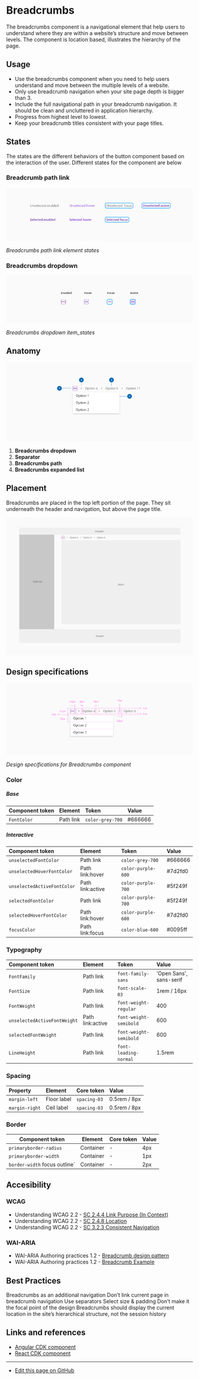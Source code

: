 # Breadcrumbs

The breadcrumbs component is a navigational element that help users to understand where they are within a website’s structure and move between levels. The component is location based, illustrates the hierarchy of the page.


## Usage

- Use the breadcrumbs component when you need to help users understand and move between the multiple levels of a website.
- Only use breadcrumb navigation when your site page depth is bigger than 3. 
- Include the full navigational path in your breadcrumb navigation. It should be clean and uncluttered in application hierarchy.
- Progress from highest level to lowest.
- Keep your breadcrumb titles consistent with your page titles.



## States

The states are the different behaviors of the button component based on the interaction of the user.
Different states for the component are below

### Breadcrumb path link
![Breadcrumbs path link element states](images/breadcrumbs_states.png "Breadcrumbs component states")

_Breadcrumbs path link element states_


### Breadcrumbs dropdown
![Breadcrumbs dropdown item_states](images/breadcrumbs_states_dropdown.png "Breadcrumbs component breadcrumbs_states_dropdown")

_Breadcrumbs dropdown item_states_


## Anatomy

![Example of the breadcrumbs component anatomy](images/breadcrumbs_anatomy.png "Example of the breadcrumbs component anatomy")

1. **Breadcrumbs dropdown**
2. **Separator**
3. **Breadcrumbs path**
4. **Breadcrumbs expanded list**

## Placement

Breadcrumbs are placed in the top left portion of the page. They sit underneath the header and navigation, but above the page title.

![Image example of the placement in layout](images/breadcrumbs_placement.png "Image example of the placement in layout")



## Design specifications

![Design specifications for Breadcrumbs component](images/breadcrumbs_specs.png "Design specifications for Breadcrumbs component")

_Design specifications for Breadcrumbs component_

### Color
 
##### Base

| Component token                     | Element                     | Token                       | Value       |
| :---------------------------------- | :-------------------------- | :-------------------------- | :---------- |
| `FontColor`                         | Path link                   | `color-grey-700`            | #666666     | 



 ##### Interactive

| Component token                      | Element                     | Token                       | Value       |
| :----------------------------------- | :-------------------------- | :-------------------------- | :---------- |
| `unselectedFontColor`                | Path link                   | `color-grey-700`            | #666666     | 
| `unselectedHoverFontColor`           | Path link:hover             | `color-purple-600`          | #7d2fd0     | 
| `unselectedActiveFontColor`          | Path link:active            | `color-purple-700`          | #5f249f     | 
| `selectedFontColor`                  | Path link                   | `color-purple-700`          | #5f249f     | 
| `selectedHoverFontColor`             | Path link:hover             | `color-purple-600`          | #7d2fd0     |  
| `focusColor`                         | Path link:focus             | `color-blue-600`            | #0095ff     | 

### Typography

| Component token                      | Element                     | Token                       | Value       |
| :----------------------------------- | :-------------------------- | :-------------------------- | :---------- |
| `FontFamily`                         | Path link                   | `font-family-sans`          | 'Open Sans', sans-serif | 
| `FontSize`                           | Path link                   | `font-scale-03`             | 1rem / 16px | 
| `FontWeight`                         | Path link                   | `font-weight-regular`       | 400         |  
| `unselectedActiveFontWeight`         | Path link:active            | `font-weight-semibold`      | 600         | 
| `selectedFontWeight`                 | Path link                   | `font-weight-semibold`      | 600         | 
| `LineHeight`                         | Path link                   | `font-leading-normal`       | 1.5rem      | 


### Spacing

| Property                          | Element             | Core token      | Value                     |
| :-------------------------------- | :------------------ | :-------------- | :------------------------ |
| `margin-left`                     | Floor label         | `spacing-03`    | 0.5rem / 8px               |
| `margin-right`                    | Ceil label          | `spacing-03`    | 0.5rem / 8px               |


### Border


| Component token   | Element          | Core token  | Value     |
| ----------------- | ---------------- | ----------- | --------- |
| `primaryborder-radius`         | Container       | -   | 4px    |
| `primaryborder-width`         | Container        | -   | 1px   |
| `border-width` focus outline`         | Container        | -   | 2px   |


## Accesibility

### WCAG 

* Understanding WCAG 2.2 - [SC 2.4.4 Link Purpose (In Context)](https://www.w3.org/WAI/WCAG22/Understanding/link-purpose-in-context)
* Understanding WCAG 2.2 - [SC 2.4.8 Location](https://www.w3.org/WAI/WCAG22/Understanding/location.html)
* Understanding WCAG 2.2 - [SC 3.2.3 Consistent Navigation](https://www.w3.org/WAI/WCAG22/Understanding/consistent-navigation)

### WAI-ARIA

* WAI-ARIA Authoring practices 1.2 - [Breadcrumb design pattern](https://www.w3.org/TR/wai-aria-practices-1.2/#breadcrumb)
* WAI-ARIA Authoring practices 1.2 - [Breadcrumb Example](https://www.w3.org/TR/wai-aria-practices-1.2/examples/breadcrumb/index.html)


## Best Practices

Breadcrumbs as an additional navigation
Don’t link current page in breadcrumb navigation
Use separators
Select size & padding
Don’t make it the focal point of the design
Breadcrumbs should display the current location in the site’s hierarchical structure, not the session history



## Links and references

* [Angular CDK component](url)
* [React CDK component](url)

____________________________________________________________

* [Edit this page on GitHub](url)

